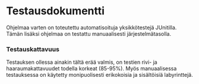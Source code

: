 # **Testausdokumentti**

Ohjelmaa varten on toteutettu automatisoituja yksikkötestejä JUnitilla. Tämän lisäksi ohjelmaa on testattu manuaalisesti järjestelmätasolla.

### **Testauskattavuus**

Testauksen ollessa ainakin tältä erää valmis, on testien rivi- ja haaraumakattavuudet todella korkeat (85-95%). Myös manuaalisessa testauksessa on käytetty monipuolisesti erikokoisia ja sisältöisiä labyrinttejä.

